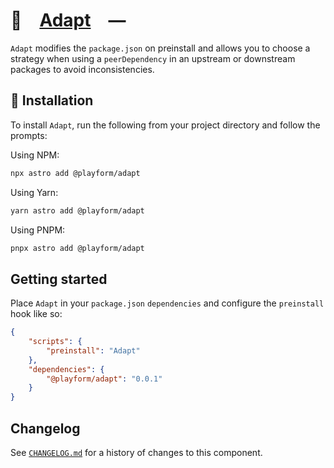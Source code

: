 # 🔌 [Adapt] —

`Adapt` modifies the `package.json` on preinstall and allows you to choose a
strategy when using a `peerDependency` in an upstream or downstream packages to
avoid inconsistencies.

## 🚀 Installation

To install `Adapt`, run the following from your project directory and follow the
prompts:

Using NPM:

```sh
npx astro add @playform/adapt
```

Using Yarn:

```sh
yarn astro add @playform/adapt
```

Using PNPM:

```sh
pnpx astro add @playform/adapt
```

## Getting started

Place `Adapt` in your `package.json` `dependencies` and configure the
`preinstall` hook like so:

```json
{
	"scripts": {
		"preinstall": "Adapt"
	},
	"dependencies": {
		"@playform/adapt": "0.0.1"
	}
}
```

[Adapt]: https://npmjs.org/@playform/adapt

## Changelog

See [`CHANGELOG.md`](CHANGELOG.md) for a history of changes to this component.
